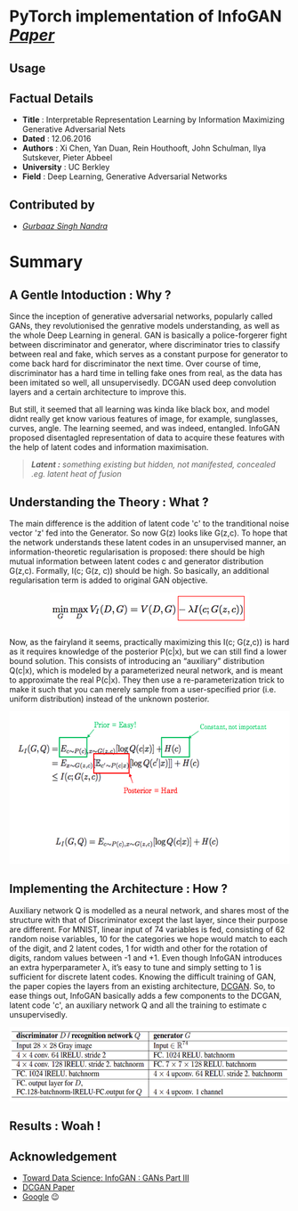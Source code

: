 # PyTorch implementation of InfoGAN [*Paper*](https://arxiv.org/pdf/1606.03657.pdf)

## Usage 


## Factual Details
- **Title** : Interpretable Representation Learning by Information Maximizing Generative Adversarial Nets 
- **Dated** : 12.06.2016
- **Authors** : Xi Chen, Yan Duan, Rein Houthooft, John Schulman, Ilya Sutskever, Pieter Abbeel
- **University** : UC Berkley
- **Field** : Deep Learning, Generative Adversarial Networks 

## Contributed by
- [*Gurbaaz Singh Nandra*](https://github.com/gurbaaz27)

# Summary

## A Gentle Intoduction : Why ? 
Since the inception of generative adversarial networks, popularly called GANs, they revolutionised the genrative models understanding, as well as the whole Deep Learning in general. GAN is basically a police-forgerer fight between discriminator and generator, where discriminator tries to classify between real and fake, which serves as a constant purpose for generator to come back hard for discriminator the next time. Over course of time, discriminator has a hard time in telling fake ones from real, as the data has been imitated so well, all unsupervisedly. DCGAN used deep convolution layers and a certain architecture to improve this. 

But still, it seemed that all learning was kinda like black box, and model didnt really get know various features of image, for example, sunglasses, curves, angle. The learning seemed, and was indeed, entangled. InfoGAN proposed disentagled representation of data to acquire these features with the help of latent codes and information maximisation. 

> ***Latent :** something existing but hidden, not manifested, concealed .eg. latent heat of fusion*

## Understanding the Theory : What ? 
The main difference is the addition of latent code 'c' to the tranditional noise vector 'z' fed into the Generator. So now G(z) looks like G(z,c). To hope that the network understands these latent codes in an unsupervised manner, an information-theoretic regularisation is proposed: there should be high mutual information between latent codes c and generator distribution G(z,c). Formally, I(c; G(z, c)) should be high. So basically, an additional regularisation term is added to original GAN objective.
<p align="center">
  <img width="358" height="63" src="images/1.png">
</p>

Now, as the fairyland it seems, practically maximizing this I(c; G(z,c)) is hard as it requires knowledge of the posterior P(c|x), but we can still find a lower bound solution. This consists of introducing an “auxiliary” distribution Q(c|x), which is modeled by a parameterized neural network, and is meant to approximate the real P(c|x). They then use a re-parameterization trick to make it such that you can merely sample from a user-specified prior (i.e. uniform distribution) instead of the unknown posterior.
<p align="center">
  <img width="571" height="274" src="images/2.png">
</p>

## Implementing the Architecture : How ?
Auxiliary network Q is modelled as a neural network, and shares most of the structure with that of Discriminator except the last layer, since their purpose are different. For MNIST, linear input of 74 variables is fed, consisting of 62 random noise variables, 10 for the categories we hope would match to each of the digit, and 2 latent codes, 1 for width and other for the rotation of digits, random values between -1 and +1. Even though InfoGAN introduces an extra hyperparameter λ, it’s easy to tune and simply setting to 1 is sufficient for discrete latent codes. Knowing the difficult training of GAN, the paper copies the layers from an existing architecture, [DCGAN](https://arxiv.org/abs/1511.06434). So, to ease things out, InfoGAN basically adds a few components to the DCGAN, latent code 'c', an auxiliary network Q and all the training to estimate c unsupervisedly.
<p align="center">
  <img width="572" height="133" src="images/infogan5.png">
</p>

## Results : Woah !

## Acknowledgement
- [Toward Data Science: InfoGAN : GANs Part III](https://towardsdatascience.com/infogan-generative-adversarial-networks-part-iii-380c0c6712cd)
- [DCGAN Paper](https://arxiv.org/abs/1511.06434)
- [Google](https://www.google.com) :wink:
